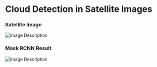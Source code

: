 # Cloud Detection in Satellite Images

### Satellite Image

![Image Description](https://github.com/shlokashah/Cloud-Detection-in-Satellite-Images/blob/master/docs/satellite1.png?raw=True)

### Mask RCNN Result

![Image Description](https://github.com/shlokashah/Cloud-Detection-in-Satellite-Images/blob/master/docs/satellite_1.png?raw=True)

